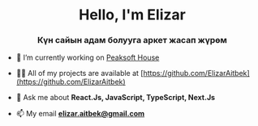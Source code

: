 <h1 align="center"> Hello, I'm Elizar</h1>
<h3 align="center">Күн сайын адам болууга аркет жасап жүрөм</h3>

- 🔭 I’m currently working on [Peaksoft House](https://peaksoft.house/)

- 👨‍💻 All of my projects are available at [https://github.com/ElizarAitbek](https://github.com/ElizarAitbek)

- 💬 Ask me about **React.Js, JavaScript, TypeScript, Next.Js**

- 📫 My email **elizar.aitbek@gmail.com**
